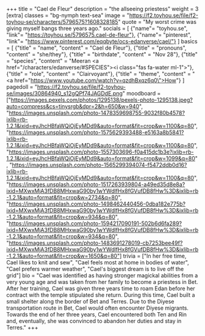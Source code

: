 +++
title = "Cael de Fleur"
description = "the allseeing priestess"
weight = 3
[extra]
classes = "bg-nymph text-sea"
image = "https://f2.toyhou.se/file/f2-toyhou-se/characters/5796575?1608328185"
quote = "My worst crime was giving myself bangs three years ago."
socials = [
  {"name"= "toyhou.se", "link"= "https://toyhou.se/5796575.cael-de-fleur"},
  {"name"= "pinterest", "link"= "https://www.pinterest.com/eqqbyte/ocs-edanverse/cael/"}
]
basics = [
  {"title" = "name", "content" = "Cael de Fleur"},
  {"title" = "pronouns", "content" = "she/they"},
  {"title" = "birthdate", "content" = "Nov 28"},
  {"title" = "species", "content" = "Meeran <a href=\"/characters/edanverse/#SPECIES\"><i class=\"fas fa-water ml-1\"></i></a>"},
  {"title" = "role", "content" = "Clairvoyant"},
  {"title" = "theme", "content" = "<a href=\"https://www.youtube.com/watch?v=qzdhBxqz6q0\">How</a>"}
]
pagedoll = "https://f2.toyhou.se/file/f2-toyhou-se/images/30864940_s12gQPf74JAGDdE.png"
moodboard = ["https://images.pexels.com/photos/1295138/pexels-photo-1295138.jpeg?auto=compress&cs=tinysrgb&dpr=2&h=650&w=940", "https://images.unsplash.com/photo-1478359698755-9032f80b4578?ixlib=rb-1.2.1&ixid=eyJhcHBfaWQiOjEyMDd9&auto=format&fit=crop&w=1100&q=80", "https://images.unsplash.com/photo-1575629393488-e5163a8b5841?ixlib=rb-1.2.1&ixid=eyJhcHBfaWQiOjEyMDd9&auto=format&fit=crop&w=1100&q=80", "https://images.unsplash.com/photo-1557303696-f0a415dc1b3e?ixlib=rb-1.2.1&ixid=eyJhcHBfaWQiOjEyMDd9&auto=format&fit=crop&w=1099&q=80", "https://images.unsplash.com/photo-1565299394074-f5472ddb0d16?ixlib=rb-1.2.1&ixid=eyJhcHBfaWQiOjEyMDd9&auto=format&fit=crop&w=1100&q=80", "https://images.unsplash.com/photo-1517263939804-a49ed35d8e8a?ixid=MXwxMjA3fDB8MHxwaG90by1wYWdlfHx8fGVufDB8fHw%3D&ixlib=rb-1.2.1&auto=format&fit=crop&w=2734&q=80", "https://images.unsplash.com/photo-1498462440456-0dba182e775b?ixid=MXwxMjA3fDB8MHxwaG90by1wYWdlfHx8fGVufDB8fHw%3D&ixlib=rb-1.2.1&auto=format&fit=crop&w=934&q=80", "https://images.unsplash.com/photo-1594217090191-502b6d6fa289?ixid=MXwxMjA3fDB8MHxwaG90by1wYWdlfHx8fGVufDB8fHw%3D&ixlib=rb-1.2.1&auto=format&fit=crop&w=934&q=80", "https://images.unsplash.com/photo-1483691278019-cb7253bee49f?ixid=MXwxMjA3fDB8MHxwaG90by1wYWdlfHx8fGVufDB8fHw%3D&ixlib=rb-1.2.1&auto=format&fit=crop&w=1650&q=80"]
trivia = ["In her free time, Cael likes to knit and sew", "Cael feels most at home in bodies of water", "Cael prefers warmer weather", "Cael's biggest dream is to live off the grid"]
bio = "Cael was identified as having stronger magickal abilities from a very young age and was taken from her family to become a priestess in Bet. After her training, Cael was given three years time to roam Edan before her contract with the temple stipulated she return. During this time, Cael built a small shelter along the border of Bet and Terres. Due to the Diyese transportation route in Bet, Cael would often encounter Diyese migrants. Towards the end of her three years, Cael encountered both Ten and Rin and, eventually, she was convinced to abandon her duties and stay in Terres."
+++